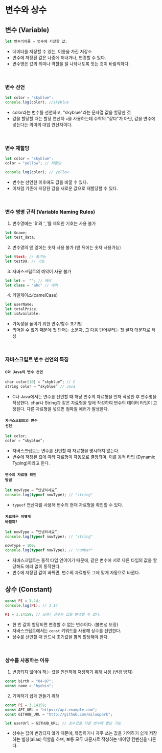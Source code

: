 # 변수와 상수

## 변수 (Variable)

```js
let 변수의이름 = 변수에 저장할 값;
```

- 데이터를 저장할 수 있는, 이름을 가진 저장소
- 변수에 저장된 값은 나중에 꺼내거나, 변경할 수 있다.
- 변수명은 값의 의미나 역할을 잘 나타내도록 짓는 것이 바람직하다.

<br>

### 변수 선언

```js
let color = "skyblue";
console.log(color); //skyblue
```

- color라는 변수를 선언하고, "skyblue"라는 문자열 값을 할당한 것
- 값을 할당할 때는 할당 연산자 <code>=</code>을 사용하는데 수학의 "같다"가 아닌, 값을 변수에 넣는다는 의미의 대입 연산자이다.

<br>

### 변수 재할당

```js
let color = "skyblue";
color = "yellow"; // 재할당

console.log(color); // yellow
```

- 변수는 선언한 이후에도 값을 바꿀 수 있다.
- 이처럼 기존에 저장된 값을 새로운 값으로 재할당할 수 있다.

<br>

### 변수 명명 규칙 (Variable Naming Rules)

1. 변수명에는 ‘$’와 ‘\_’를 제외한 기호는 사용 불가

```js
let $name;
let test_data;
```

2. 변수명의 맨 앞에는 숫자 사용 불가 (맨 뒤에는 숫자 사용가능)

```js
let 9test; // 불가능
let test99; // 가능
```

3. 자바스크립트의 예약어 사용 불가

```js
let let =  ""; // 에러
let class = "abc" // 에러
```

4. 카멜케이스(camelCase)

```js
let userName;
let totalPrice;
let isAvailable;
```

- 가독성을 높이기 위한 변수/함수 표기법
- 띄어쓸 수 없기 때문에 첫 단어는 소문자, 그 다음 단어부터는 첫 글자 대문자로 작성

<br>

### 자바스크립트 변수 선언의 특징

#### <code>C와 Java의 변수 선언</code>

```js
char color[10] = “skyblue”; // C
string color = “skyblue” // Java
```

- C나 Java에서는 변수를 선언할 때 해당 변수의 자료형을 먼저 작성한 후 변수명을 작성한다. char나 String과 같은 자료형을 앞에 작성하여 변수의 데이터 타입이 고정된다. 다른 자료형을 넣으면 컴파일 에러가 발생한다.

#### <code>자바스크립트의 변수 선언</code>

```js
let color;
color = “skyblue”;
```

- 자바스크립트는 변수를 선언할 때 자료형을 명시하지 않는다.
- 변수에 저장된 값에 따라 자료형이 자동으로 결정되며, 이를 동적 타입 (Dynamic Typing)이라고 한다.

#### <code>변수의 자료형 확인 방법</code>

```js
let nowType = “안녕하세요”;
console.log(typeof nowType); // "string"
```

- <code>typeof</code> 연산자를 사용해 변수의 현재 자료형을 확인할 수 있다.

#### <code>자료형은 어떻게 바뀔까?</code>

```js
let nowType = “안녕하세요”;
console.log(typeof nowType); // "string"

nowType = 100;
console.log(typeof nowType); // "number"
```

- 자바스크립트는 동적 타입 언어이기 때문에, 같은 변수에 서로 다른 타입의 값을 할당해도 에러 없이 동작한다.
- 변수에 저장된 값이 바뀌면, 변수의 자료형도 그에 맞게 자동으로 바뀐다.

## 상수 (Constant)

```js
const PI = 3.14;
console.log(PI); // 3.14

PI = 3.14159; // 오류! 상수는 값을 변경할 수 없다.
```

- 한 번 값이 할당되면 변경할 수 없는 변수이다. (불변성 보장)
- 자바스크립트에서는 <code>const</code> 키워드를 사용해 상수를 선언한다.
- 상수를 선언할 때 반드시 초기값을 함께 할당해야 한다.

<br>

### 상수를 사용하는 이유

1. 변경되지 않아야 하는 값을 안전하게 저장하기 위해 사용 (변경 방지)

```js
const birth = "04-07";
const name = "hyebin";
```

2. 기억하기 쉽게 만들기 위해

```js
const PI = 3.14159;
const API_URL = "https://api.example.com";
const GITHUB_URL = "http://github.com/miloupark";

let userUrl = GITHUB_URL; // 상수값을 다른 변수에 할당 가능
```

- 상수는 값이 변경되지 않기 때문에, 복잡하거나 자주 쓰는 값을 기억하기 쉽게 저장하는 별칭(alias) 역할을 하며,
  보통 모두 대문자로 작성하는 네이밍 컨벤션을 따른다.
